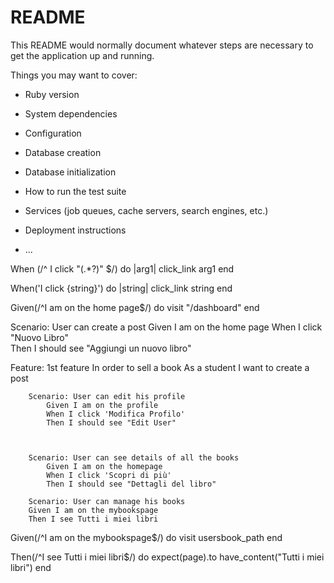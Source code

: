 # README

This README would normally document whatever steps are necessary to get the
application up and running.

Things you may want to cover:

* Ruby version

* System dependencies

* Configuration

* Database creation

* Database initialization

* How to run the test suite

* Services (job queues, cache servers, search engines, etc.)

* Deployment instructions

* ...

When (/^ I click "(.*?)" $/) do |arg1|
	click_link arg1
end

When('I click {string}') do |string|
    click_link string
end
  

Given(/^I am on the home page$/) do
    visit "/dashboard"
end


Scenario: User can create a post
            Given I am on the home page 
            When I click "Nuovo Libro"       
            Then I should see "Aggiungi un nuovo libro"


Feature: 1st feature
    In order to sell a book
    As a student 
    I want to create a post

        Scenario: User can edit his profile
            Given I am on the profile
            When I click 'Modifica Profilo'
            Then I should see "Edit User"



        Scenario: User can see details of all the books
            Given I am on the homepage
            When I click 'Scopri di più'
            Then I should see "Dettagli del libro"

        Scenario: User can manage his books
        Given I am on the mybookspage    
        Then I see Tutti i miei libri

Given(/^I am on the mybookspage$/) do
    visit usersbook_path
end

Then(/^I see Tutti i miei libri$/) do
	expect(page).to have_content("Tutti i miei libri")
end